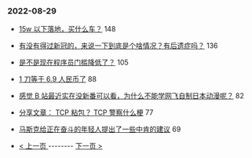 ### 2022-08-29 
- [15w 以下落地，买什么车？](https://www.v2ex.com/t/876096) 148
- [有没有得过新冠的，来说一下到底是个啥情况？有后遗症吗？](https://www.v2ex.com/t/876022) 136
- [是不是现在程序员门槛降低了？](https://www.v2ex.com/t/876178) 105
- [1 刀等于 6.9 人民币了](https://www.v2ex.com/t/876064) 88
- [感觉 B 站最近实在没新番可以看，为什么不能学网飞自制日本动漫呢？](https://www.v2ex.com/t/876109) 82
- [分享文章： TCP 粘包？ TCP 警察什么梗](https://www.v2ex.com/t/876066) 77
- [马斯克给正在奋斗的年轻人提出了一些中肯的建议](https://www.v2ex.com/t/876075) 69 

- [ < 上一页 ](https://github.com/able8/v2ex-hot-record/blob/master/2022-08-28.md) -------- [ 下一页 > ](https://github.com/able8/v2ex-hot-record/blob/master/2022-08-30.md)